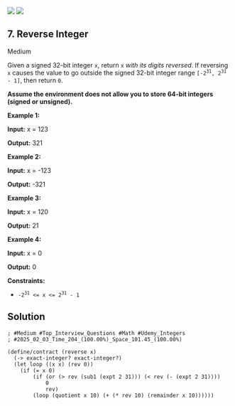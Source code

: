 [![](https://img.shields.io/github/stars/LeetCode-in-Racket/LeetCode-in-Racket?label=Stars&style=flat-square)](https://github.com/LeetCode-in-Racket/LeetCode-in-Racket)
[![](https://img.shields.io/github/forks/LeetCode-in-Racket/LeetCode-in-Racket?label=Fork%20me%20on%20GitHub%20&style=flat-square)](https://github.com/LeetCode-in-Racket/LeetCode-in-Racket/fork)

## 7\. Reverse Integer

Medium

Given a signed 32-bit integer `x`, return `x` _with its digits reversed_. If reversing `x` causes the value to go outside the signed 32-bit integer range <code>[-2<sup>31</sup>, 2<sup>31</sup> - 1]</code>, then return `0`.

**Assume the environment does not allow you to store 64-bit integers (signed or unsigned).**

**Example 1:**

**Input:** x = 123

**Output:** 321 

**Example 2:**

**Input:** x = -123

**Output:** -321 

**Example 3:**

**Input:** x = 120

**Output:** 21 

**Example 4:**

**Input:** x = 0

**Output:** 0 

**Constraints:**

*   <code>-2<sup>31</sup> <= x <= 2<sup>31</sup> - 1</code>

## Solution

```racket
; #Medium #Top_Interview_Questions #Math #Udemy_Integers
; #2025_02_03_Time_204_(100.00%)_Space_101.45_(100.00%)

(define/contract (reverse x)
  (-> exact-integer? exact-integer?)
  (let loop ((x x) (rev 0))
    (if (= x 0)
        (if (or (> rev (sub1 (expt 2 31))) (< rev (- (expt 2 31))))
            0
            rev)
        (loop (quotient x 10) (+ (* rev 10) (remainder x 10))))))
```